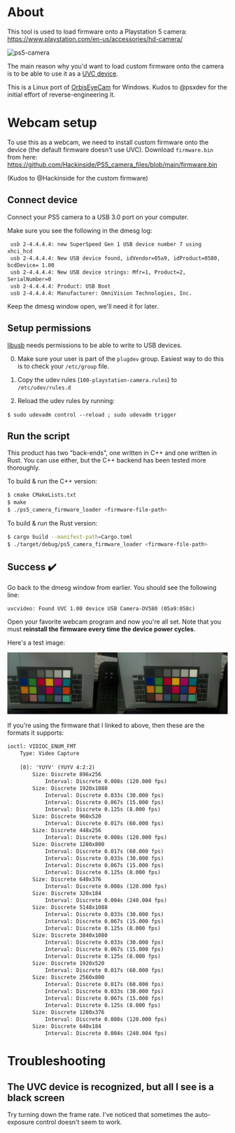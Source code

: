 # About

This tool is used to load firmware onto a Playstation 5 camera: https://www.playstation.com/en-us/accessories/hd-camera/

![ps5-camera](https://gmedia.playstation.com/is/image/SIEPDC/hd-camera-ps5-image-block-03-en-02jul20?$facebook$)

The main reason why you'd want to load custom firmware onto the camera is to be able to use it as a [UVC device](https://en.wikipedia.org/wiki/USB_video_device_class).

This is a Linux port of [OrbisEyeCam](https://github.com/psxdev/OrbisEyeCam) for Windows. Kudos to @psxdev for the initial effort of reverse-engineering it.

# Webcam setup

To use this as a webcam, we need to install custom firmware onto the device (the default firmware doesn't use UVC). Download `firmware.bin` from here: https://github.com/Hackinside/PS5_camera_files/blob/main/firmware.bin

(Kudos to @Hackinside for the custom firmware)

## Connect device

Connect your PS5 camera to a USB 3.0 port on your computer.

Make sure you see the following in the dmesg log:

```
 usb 2-4.4.4.4: new SuperSpeed Gen 1 USB device number 7 using xhci_hcd
 usb 2-4.4.4.4: New USB device found, idVendor=05a9, idProduct=0580, bcdDevice= 1.00
 usb 2-4.4.4.4: New USB device strings: Mfr=1, Product=2, SerialNumber=0
 usb 2-4.4.4.4: Product: USB Boot
 usb 2-4.4.4.4: Manufacturer: OmniVision Technologies, Inc.
```
Keep the dmesg window open, we'll need it for later.

## Setup permissions

[libusb](https://libusb.info/) needs permissions to be able to write to USB devices.

0. Make sure your user is part of the `plugdev` group. Easiest way to do this is to check your `/etc/group` file.

1. Copy the udev rules (`100-playstation-camera.rules`) to `/etc/udev/rules.d`

2. Reload the udev rules by running: 

`$ sudo udevadm control --reload ; sudo udevadm trigger `

## Run the script

This product has two "back-ends", one written in C++ and one written in Rust. You can use either, but the C++ backend has been tested more thoroughly.

To build & run the C++ version:

```bash
$ cmake CMakeLists.txt
$ make 
$ ./ps5_camera_firmware_loader <firmware-file-path>
```

To build & run the Rust version:

```bash
$ cargo build --manifest-path=Cargo.toml
$ ./target/debug/ps5_camera_firmware_loader <firmware-file-path>
```

## Success 	:heavy_check_mark:

Go back to the dmesg window from earlier. You should see the following line:

```
uvcvideo: Found UVC 1.00 device USB Camera-OV580 (05a9:058c)
```

Open your favorite webcam program and now you're all set. Note that you must **reinstall the firmware every time the device power cycles**.

Here's a test image:

![test-image](./ps5-camera-test-image.jpg)

If you're using the firmware that I linked to above, then these are the formats it supports:

```
ioctl: VIDIOC_ENUM_FMT
	Type: Video Capture

	[0]: 'YUYV' (YUYV 4:2:2)
		Size: Discrete 896x256
			Interval: Discrete 0.008s (120.000 fps)
		Size: Discrete 1920x1080
			Interval: Discrete 0.033s (30.000 fps)
			Interval: Discrete 0.067s (15.000 fps)
			Interval: Discrete 0.125s (8.000 fps)
		Size: Discrete 960x520
			Interval: Discrete 0.017s (60.000 fps)
		Size: Discrete 448x256
			Interval: Discrete 0.008s (120.000 fps)
		Size: Discrete 1280x800
			Interval: Discrete 0.017s (60.000 fps)
			Interval: Discrete 0.033s (30.000 fps)
			Interval: Discrete 0.067s (15.000 fps)
			Interval: Discrete 0.125s (8.000 fps)
		Size: Discrete 640x376
			Interval: Discrete 0.008s (120.000 fps)
		Size: Discrete 320x184
			Interval: Discrete 0.004s (240.004 fps)
		Size: Discrete 5148x1088
			Interval: Discrete 0.033s (30.000 fps)
			Interval: Discrete 0.067s (15.000 fps)
			Interval: Discrete 0.125s (8.000 fps)
		Size: Discrete 3840x1080
			Interval: Discrete 0.033s (30.000 fps)
			Interval: Discrete 0.067s (15.000 fps)
			Interval: Discrete 0.125s (8.000 fps)
		Size: Discrete 1920x520
			Interval: Discrete 0.017s (60.000 fps)
		Size: Discrete 2560x800
			Interval: Discrete 0.017s (60.000 fps)
			Interval: Discrete 0.033s (30.000 fps)
			Interval: Discrete 0.067s (15.000 fps)
			Interval: Discrete 0.125s (8.000 fps)
		Size: Discrete 1280x376
			Interval: Discrete 0.008s (120.000 fps)
		Size: Discrete 640x184
			Interval: Discrete 0.004s (240.004 fps)
```

# Troubleshooting

## The UVC device is recognized, but all I see is a black screen

Try turning down the frame rate. I've noticed that sometimes the auto-exposure control doesn't seem to work.